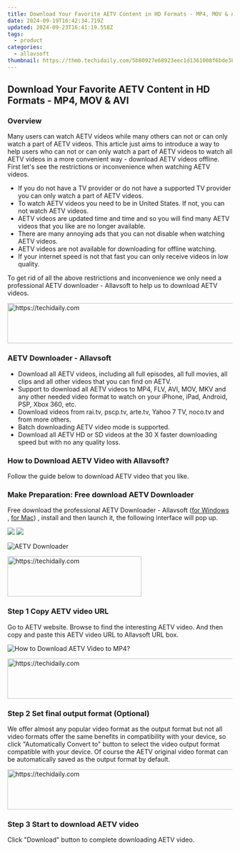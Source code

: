 ```yaml
---
title: Download Your Favorite AETV Content in HD Formats - MP4, MOV & AVI
date: 2024-09-19T16:42:34.719Z
updated: 2024-09-23T16:41:19.558Z
tags:
  - product
categories:
  - allavsoft
thumbnail: https://thmb.techidaily.com/5b80927e68923eec1d1361008f6bde3827f135dcc6188baf767c77fe55f4ad9e.png
---
```


## Download Your Favorite AETV Content in HD Formats - MP4, MOV & AVI

### Overview

Many users can watch AETV videos while many others can not or can only watch a part of AETV videos. This article just aims to introduce a way to help users who can not or can only watch a part of AETV videos to watch all AETV videos in a more convenient way - download AETV videos offline. First let's see the restrictions or inconvenience when watching AETV videos.

* If you do not have a TV provider or do not have a supported TV provider you can only watch a part of AETV videos.
* To watch AETV videos you need to be in United States. If not, you can not watch AETV videos.
* AETV videos are updated time and time and so you will find many AETV videos that you like are no longer available.
* There are many annoying ads that you can not disable when watching AETV videos.
* AETV videos are not available for downloading for offline watching.
* If your internet speed is not that fast you can only receive videos in low quality.

To get rid of all the above restrictions and inconvenience we only need a professional AETV downloader - Allavsoft to help us to download AETV videos.

<!-- affiliate ads begin -->
<a href="https://ephamedtechinc.pxf.io/c/5597632/2139322/26400" target="_top" id="2139322">
  <img src="//a.impactradius-go.com/display-ad/26400-2139322" border="0" alt="https://techidaily.com" width="728" height="90"/>
</a>
<img height="0" width="0" src="https://ephamedtechinc.pxf.io/i/5597632/2139322/26400" style="position:absolute;visibility:hidden;" border="0" />
<!-- affiliate ads end -->

### AETV Downloader - Allavsoft

* Download all AETV videos, including all full episodes, all full movies, all clips and all other videos that you can find on AETV.
* Support to download all AETV videos to MP4, FLV, AVI, MOV, MKV and any other needed video format to watch on your iPhone, iPad, Android, PSP, Xbox 360, etc.
* Download videos from rai.tv, pscp.tv, arte.tv, Yahoo 7 TV, noco.tv and from more others.
* Batch downloading AETV video mode is supported.
* Download all AETV HD or SD videos at the 30 X faster downloading speed but with no any quality loss.

### How to Download AETV Video with Allavsoft?

Follow the guide below to download AETV video that you like.

### Make Preparation: Free download AETV Downloader

Free download the professional AETV Downloader - Allavsoft ([for Windows](https://tools.techidaily.com/allavsoft/products/) , [for Mac](https://tools.techidaily.com/allavsoft/products/)) , install and then launch it, the following interface will pop up.

[![](https://www.allavsoft.com/how-to/../images/how-to/free-download-win.jpg)](https://tools.techidaily.com/allavsoft/products/) [![](https://www.allavsoft.com/how-to/../images/how-to/free-download-mac.jpg)](https://tools.techidaily.com/allavsoft/products/)

![AETV Downloader](https://www.allavsoft.com/how-to/../images/allavsoft/screen-shot-600.jpg)

<!-- affiliate ads begin -->
<a href="https://aligracehair.sjv.io/c/5597632/2016165/19272" target="_top" id="2016165">
  <img src="//a.impactradius-go.com/display-ad/19272-2016165" border="0" alt="https://techidaily.com" width="300" height="90"/>
</a>
<img height="0" width="0" src="https://aligracehair.sjv.io/i/5597632/2016165/19272" style="position:absolute;visibility:hidden;" border="0" />
<!-- affiliate ads end -->

### Step 1 Copy AETV video URL

Go to AETV website. Browse to find the interesting AETV video. And then copy and paste this AETV video URL to Allavsoft URL box.

![How to Download AETV Video to MP4?](https://www.allavsoft.com/how-to/../images/how-to/download-rtmp-video/download-rtmp-video.jpg)

<!-- affiliate ads begin -->
<a href="https://unicoeye.pxf.io/c/5597632/2134235/18498" target="_top" id="2134235">
  <img src="//a.impactradius-go.com/display-ad/18498-2134235" border="0" alt="https://techidaily.com" width="728" height="90"/>
</a>
<img height="0" width="0" src="https://unicoeye.pxf.io/i/5597632/2134235/18498" style="position:absolute;visibility:hidden;" border="0" />
<!-- affiliate ads end -->

### Step 2 Set final output format (Optional)

We offer almost any popular video format as the output format but not all video formats offer the same benefits in compatibility with your device, so click "Automatically Convert to" button to select the video output format compatible with your device. Of course the AETV original video format can be automatically saved as the output format by default.

<!-- affiliate ads begin -->
<a href="https://appsumo.8odi.net/c/5597632/2100530/7443" target="_top" id="2100530">
  <img src="//a.impactradius-go.com/display-ad/7443-2100530" border="0" alt="https://techidaily.com" width="728" height="90"/>
</a>
<img height="0" width="0" src="https://appsumo.8odi.net/i/5597632/2100530/7443" style="position:absolute;visibility:hidden;" border="0" />
<!-- affiliate ads end -->

### Step 3 Start to download AETV video

Click "Download" button to complete downloading AETV video.

<ins class="adsbygoogle"
     style="display:block"
     data-ad-format="autorelaxed"
     data-ad-client="ca-pub-7571918770474297"
     data-ad-slot="1223367746"></ins>

<ins class="adsbygoogle"
     style="display:block"
     data-ad-client="ca-pub-7571918770474297"
     data-ad-slot="8358498916"
     data-ad-format="auto"
     data-full-width-responsive="true"></ins>



